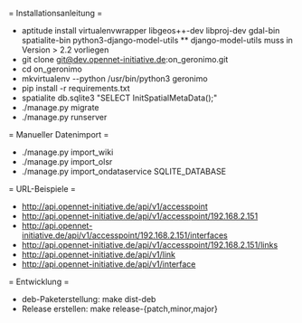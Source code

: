 = Installationsanleitung =

* aptitude install virtualenvwrapper libgeos++-dev libproj-dev gdal-bin spatialite-bin python3-django-model-utils
** django-model-utils muss in Version > 2.2 vorliegen
* git clone git@dev.opennet-initiative.de:on_geronimo.git
* cd on_geronimo
* mkvirtualenv --python /usr/bin/python3 geronimo
* pip install -r requirements.txt
* spatialite db.sqlite3 "SELECT InitSpatialMetaData();"
* ./manage.py migrate
* ./manage.py runserver


= Manueller Datenimport =

* ./manage.py import_wiki
* ./manage.py import_olsr
* ./manage.py import_ondataservice SQLITE_DATABASE


= URL-Beispiele =

* http://api.opennet-initiative.de/api/v1/accesspoint
* http://api.opennet-initiative.de/api/v1/accesspoint/192.168.2.151
* http://api.opennet-initiative.de/api/v1/accesspoint/192.168.2.151/interfaces
* http://api.opennet-initiative.de/api/v1/accesspoint/192.168.2.151/links
* http://api.opennet-initiative.de/api/v1/link
* http://api.opennet-initiative.de/api/v1/interface


= Entwicklung =
* deb-Paketerstellung: make dist-deb
* Release erstellen: make release-{patch,minor,major}
